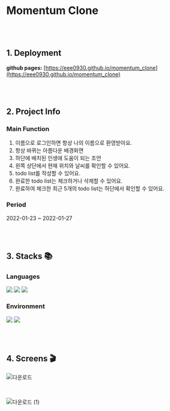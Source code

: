 # Momentum Clone

<br><br>

## 1. Deployment
**github pages:** [https://eee0930.github.io/momentum_clone](https://eee0930.github.io/momentum_clone)

<br><br>

## 2. Project Info
### Main Function
1. 이름으로 로그인하면 항상 나의 이름으로 환영받아요.
2. 항상 바뀌는 아름다운 배경화면
3. 하단에 배치된 인생에 도움이 되는 조언
4. 왼쪽 상단에서 현재 위치와 날씨를 확인할 수 있어요.
5. todo list를 작성할 수 있어요.
6. 완료한 todo list는 체크하거나 삭제할 수 있어요.
7. 완료하여 체크한 최근 5개의 todo list는 하단에서 확인할 수 있어요.

### Period
2022-01-23 ~ 2022-01-27

<br><br>

## 3. Stacks 📚
### Languages
<div>
<img src="https://img.shields.io/badge/JavaScript-ffae00?style=for-the-badge&logo=javascript&logoColor=61DAFB"/>
<img src="https://img.shields.io/badge/HTML-333333?style=for-the-badge&logo=html&logoColor=61DAFB"/>
<img src="https://img.shields.io/badge/CSS-DB7093?style=for-the-badge&logo=css&logoColor=white"/>
</div>

### Environment
<div>
<img src="https://img.shields.io/badge/Visual Studio Code-007ACC?style=for-the-badge&logo=visualstudiocode&logoColor=white"/>
<img src="https://img.shields.io/badge/GitHub-181717?style=for-the-badge&logo=github&logoColor=white"/>
</div>

<br><br>

## 4. Screens 🎬

![다운로드](https://github.com/eee0930/momentum_clone/assets/37135523/c5c37e07-5c8b-4216-a8b4-ad0761fa0615)

<br>

![다운로드 (1)](https://github.com/eee0930/momentum_clone/assets/37135523/86be888f-2b1d-442c-8327-a4d75ed362eb)

